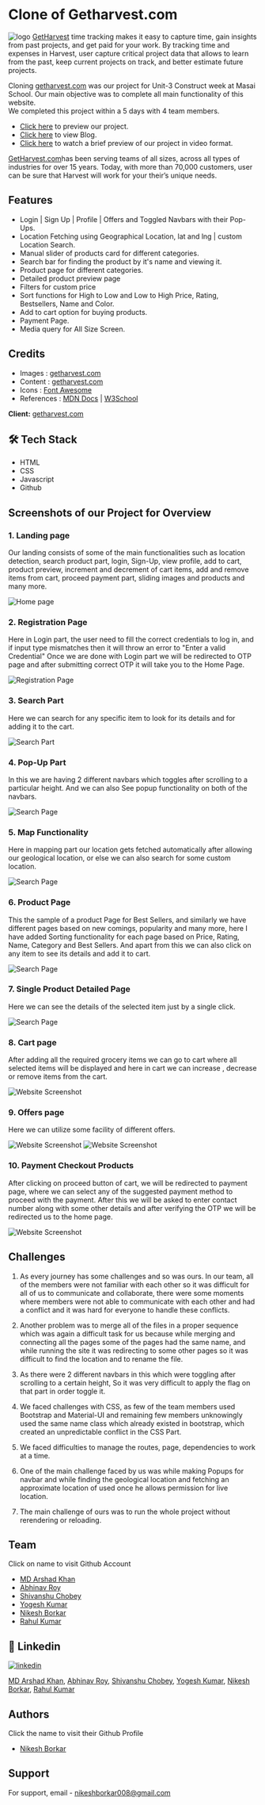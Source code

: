 # Clone of Getharvest.com
![logo](https://www.getharvest.com/hubfs/featured-image-home%20%281%29.png)
[GetHarvest](https://www.getharvest.com/) time tracking makes it easy to capture time, gain insights from past projects, and get paid for your work. By tracking time and expenses in Harvest, user capture critical project data that allows to learn from the past, keep current projects on track, and better estimate future projects.

Cloning [getharvest.com](https://www.getharvest.com/) was our project for Unit-3 Construct week at Masai School. Our main objective was to complete all main functionality of this website.  
We completed this project within a 5 days with 4 team members.

- [Click here](https://mellow-belekoy-09bf46.netlify.app/) to preview our project.
- [Click here](https://medium.com/@vikasdongarwar1012/collaborative-project-getharvest-com-website-clone-9a9d38eae423) to view Blog.
- [Click here](https://drive.google.com/file/d/1law_foR11ViurLJZeSwif2vNm7WfE7Hi/view?usp=sharing) to watch a brief preview of our project in video format.


[GetHarvest.com](https://www.getharvest.com/)has been serving teams of all sizes, across all types of industries for over 15 years. Today, with more than 70,000 customers, user can be sure that Harvest will work for your their’s unique needs.



## Features
- Login | Sign Up | Profile | Offers and Toggled Navbars with their Pop-Ups.
- Location Fetching using Geographical Location, lat and lng | custom Location Search.
- Manual slider of products card for different categories.
- Search bar for finding the product by it's name and viewing it.
- Product page for different categories.
- Detailed product preview page
- Filters for custom price
- Sort functions for High to Low and Low to High Price, Rating, Bestsellers, Name and Color.
- Add to cart option for buying products.
- Payment Page.
- Media query for All Size Screen.

## Credits

- Images : [getharvest.com](https://www.getharvest.com/)
- Content : [getharvest.com](https://www.getharvest.com/)
- Icons : [Font Awesome](https://fontawesome.com/)
- References : [MDN Docs](https://developer.mozilla.org/en-US/) | [W3School](https://www.w3schools.com/) 

**Client:** [getharvest.com](https://www.getharvest.com/)

## 🛠 Tech Stack

- HTML
- CSS
- Javascript
- Github

## Screenshots of our Project for Overview

### 1. Landing page

Our landing consists of some of the main functionalities such as location detection, search product part, login, Sign-Up, view profile, add to cart, product preview, increment and decrement of cart items, add and remove items from cart, proceed payment part, sliding images and products and many more.

![Home page](./bobbi-brown/src/Readme%20Images/1-HomePage.png)

### 2. Registration Page

Here in Login part, the user need to fill the correct credentials to log in, and if input type mismatches then it will throw an error to "Enter a valid Credential"
Once we are done with Login part we will be redirected to OTP page and after submitting correct OTP it will take you to the Home Page.

![Registration Page](./bobbi-brown/src/Readme%20Images/4-Signup_Login.png)

### 3. Search Part

Here we can search for any specific item to look for its details and for adding it to the cart.

![Search Part](./bobbi-brown/src/Readme%20Images/2-search.png)

### 4. Pop-Up Part

In this we are having 2 different navbars which toggles after scrolling to a particular height. And we can also See popup functionality on both of the navbars.

![Search Page](./bobbi-brown/src/Readme%20Images/3-PopupPart.png)

### 5. Map Functionality

Here in mapping part our location gets fetched automatically after allowing our geological location, or else we can also search for some custom location.

![Search Page](./bobbi-brown/src/Readme%20Images/5-map.png)

### 6. Product Page

This the sample of a product Page for Best Sellers, and similarly we have different pages based on new comings, popularity and many more, here I have added Sorting functionality for each page based on Price, Rating, Name, Category and Best Sellers.
And apart from this we can also click on any item to see its details and add it to cart.

![Search Page](./bobbi-brown/src/Readme%20Images/6-ProductPage.png)

### 7. Single Product Detailed Page

Here we can see the details of the selected item just by a single click.

![Search Page](./bobbi-brown/src/Readme%20Images/7-SingleProductPage.png)

### 8. Cart page

After adding all the required grocery items we can go to cart where all selected items will be displayed and here in cart we can increase , decrease or remove items from the cart.

![Website Screenshot](./bobbi-brown/src/Readme%20Images/8-Cart.png)

### 9. Offers page

Here we can utilize some facility of different offers.

![Website Screenshot](./bobbi-brown/src/Readme%20Images/9-Offers%20_Part.png)
![Website Screenshot](./bobbi-brown/src/Readme%20Images/11-Offers%20Part.png)

### 10. Payment Checkout Products

After clicking on proceed button of cart, we will be redirected to payment page, where we can select any of the suggested payment method to proceed with the payment. After this we will be asked to enter contact number along with some other details and after verifying the OTP we will be redirected us to the home page.

![Website Screenshot](./bobbi-brown/src/Readme%20Images/10-Paument_Checkout.png)


## Challenges

1. As every journey has some challenges and so was ours. In our team, all of the members were not familiar with each other so it was difficult for all of us to communicate and collaborate, there were some moments where members were not able to communicate with each other and had a conflict and it was hard for everyone to handle these conflicts.

2. Another problem was to merge all of the files in a proper sequence which was again a difficult task for us because while merging and connecting all the pages some of the pages had the same name, and while running the site it was redirecting to some other pages so it was difficult to find the location and to rename the file.

3. As there were 2 different navbars in this which were toggling after scrolling to a certain height, So it was very difficult to apply the flag on that part in order toggle it.

4. We faced challenges with CSS, as few of the team members used Bootstrap and Material-UI and remaining few members unknowingly used the same name class which already existed in bootstrap, which created an unpredictable conflict in the CSS Part.

5. We faced difficulties to manage the routes, page, dependencies to work at a time.

6. One of the main challenge faced by us was while making Popups for navbar and while finding the geological location and fetching an approximate location of used once he allows permission for live location.
 
7. The main challenge of ours was to run the whole project without rerendering or reloading.

## Team
Click on name to visit Github Account
- [MD Arshad Khan](https://github.com/mdarshadkhan1998)
- [Abhinav Roy](https://github.com/abhinavroy121)
- [Shivanshu Chobey](https://github.com/Shivanshu5998s)
- [Yogesh Kumar](https://github.com/iYogeshkumar)
- [Nikesh Borkar](https://github.com/NikeshBorkar)
- [Rahul Kumar](https://github.com/krRahul10)

## 🔗 Linkedin

[![linkedin](https://img.shields.io/badge/linkedin-0A66C2?style=for-the-badge&logo=linkedin&logoColor=white)](https://www.linkedin.com/in/nikesh-borkar/)


[MD Arshad Khan](https://www.linkedin.com/in/md-arshad-khan-350206154/), 
[Abhinav Roy](https://www.linkedin.com/in/abhinav-roy-35154120a/), 
[Shivanshu Chobey](https://www.linkedin.com/in/shivanshu5998/), 
[Yogesh Kumar](https://www.linkedin.com/in/yogeshkumar21101995/), 
[Nikesh Borkar](https://www.linkedin.com/in/nikesh-borkar/),
[Rahul Kumar](https://www.linkedin.com/in/md-arshad-khan-350206154/)

## Authors
Click the name to visit their Github Profile
- [Nikesh Borkar](https://github.com/NikeshBorkar)

## Support

For support, email - [nikeshborkar008@gmail.com](nikeshborkar008@gmail.com)

